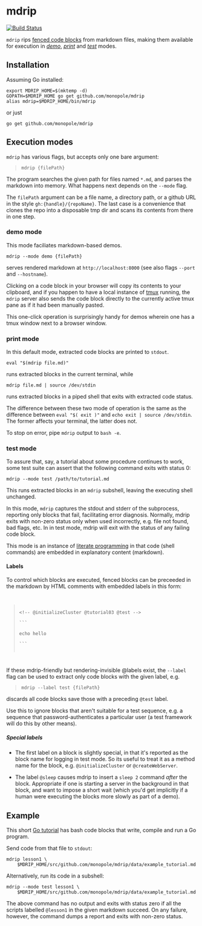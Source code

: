 # mdrip

[fenced code blocks]: https://help.github.com/articles/github-flavored-markdown/#fenced-code-blocks
[_here_ documents]: http://tldp.org/LDP/abs/html/here-docs.html
[literate programming]: http://en.wikipedia.org/wiki/Literate_programming
[tmux]: https://github.com/tmux/tmux/wiki
[travis-mdrip]: https://travis-ci.org/monopole/mdrip
[Go tutorial]: https://github.com/monopole/mdrip/blob/master/data/example_tutorial.md
[raw-example]: https://raw.githubusercontent.com/monopole/mdrip/master/data/example_tutorial.md

[![Build Status](https://travis-ci.org/monopole/mdrip.svg?branch=master)](https://travis-ci.org/monopole/mdrip)

`mdrip` rips [fenced code blocks] from markdown files,
making them available for execution in
[_demo_](#demo-mode),
[_print_](#print-mode) and
[_test_](#test-mode)
modes.

## Installation

Assuming Go installed:

```
export MDRIP_HOME=$(mktemp -d)
GOPATH=$MDRIP_HOME go get github.com/monopole/mdrip
alias mdrip=$MDRIP_HOME/bin/mdrip
```

or just
```
go get github.com/monopole/mdrip
```

## Execution modes

`mdrip` has various flags, but accepts only one bare argument:

> `mdrip {filePath}`

The program searches the given path for files named
`*.md`, and parses the markdown into memory.  What
happens next depends on the `--mode` flag.

The `filePath` argument can be a file name, a directory
path, or a github URL in the style
`gh:{handle}/{repoName}`.  The last case is a convenience
that clones the repo into a disposable tmp dir and scans
its contents from there in one step.

### demo mode

This mode faciliates markdown-based demos.

```
mdrip --mode demo {filePath}
```

serves rendered markdown at `http://localhost:8000`
(see also flags `--port` and `--hostname`).

Clicking on a code block in your browser will
copy its contents to your clipboard, and if you happen
to have a local instance of [tmux] running, the `mdrip`
server also sends the code block directly to the
currently active tmux pane as if it had been manually
pasted.

This one-click operation is surprisingly handy for
demos wherein one has a tmux window next to a browser
window.


### print mode

In this default mode, extracted code blocks are printed to `stdout`.

```
eval "$(mdrip file.md)"
```
runs extracted blocks in the current terminal, while
```
mdrip file.md | source /dev/stdin
```
runs extracted blocks in a piped shell that exits with extracted code status.

The difference between these two mode of operation is the
same as the difference between
`eval "$( exit )"` and `echo exit | source /dev/stdin`.
The former affects your terminal, the latter does not.

To stop on error, pipe `mdrip` output to `bash -e`.

### test mode

To assure that, say, a tutorial about some procedure
continues to work, some test suite can assert that the
following command exits with status 0:

```
mdrip --mode test /path/to/tutorial.md
```

This runs extracted blocks in an `mdrip` subshell,
leaving the executing shell unchanged.

In this mode, `mdrip` captures the stdout and stderr of
the subprocess, reporting only blocks that fail,
facilitating error diagnosis.  Normally, mdrip exits
with non-zero status only when used incorrectly,
e.g. file not found, bad flags, etc.  In in test mode,
mdrip will exit with the status of any failing code
block.

This mode is an instance of [literate programming] in
that code (shell commands) are embedded in explanatory
content (markdown).

#### Labels

To control which blocks are executed, fenced blocks
can be preceeded in the markdown by HTML comments with
embedded labels in this form:

<code>
<blockquote>
&lt;&#33;-- @initializeCluster @tutorial03 @test --&gt;<br>
&#96;&#96;&#96;<br>
echo hello<br>
&#96;&#96;&#96;<br>
</blockquote>
</code>

If these mdrip-friendly but rendering-invisible @labels
exist, the `--label` flag can be used to extract only
code blocks with the given label, e.g.

> `mdrip --label test {filePath}`

discards all code blocks save those with a preceding `@test`
label.

Use this to ignore blocks that aren't suitable for a
test sequence, e.g. a sequence that
password-authenticates a particular user (a test
framework will do this by other means).

##### Special labels

 * The first label on a block is slightly special, in
   that it's reported as the block name for logging in
   test mode.  So its useful to treat it as a method
   name for the block, e.g. `@initializeCluster` or
   `@createWebServer`.

 * The label `@sleep` causes mdrip to insert a `sleep
   2` command _after_ the block.  Appropriate if one is
   starting a server in the background in that block,
   and want to impose a short wait (which you'd get
   implicitly if a human were executing the blocks more
   slowly as part of a demo).


## Example

This short [Go tutorial] has bash code blocks that
write, compile and run a Go program.

Send code from that file to `stdout`:

```
mdrip lesson1 \
    $MDRIP_HOME/src/github.com/monopole/mdrip/data/example_tutorial.md
```

Alternatively, run its code in a subshell:
```
mdrip --mode test lesson1 \
    $MDRIP_HOME/src/github.com/monopole/mdrip/data/example_tutorial.md
```

The above command has no output and exits with status zero if all the
scripts labelled `@lesson1` in the given markdown succeed.  On any
failure, however, the command dumps a report and exits with non-zero
status.

